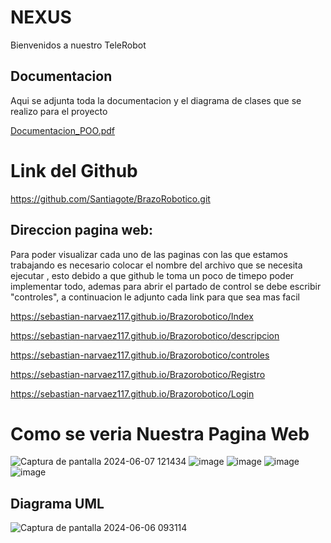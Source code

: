 # NEXUS
Bienvenidos a nuestro TeleRobot

## Documentacion

Aqui se adjunta toda la documentacion y el diagrama de clases que se realizo para el proyecto

[Documentacion_POO.pdf](https://github.com/Sebastian-Narvaez117/Brazorobotico/blob/main/Documentacion_POO.pdf)
# Link del Github
https://github.com/Santiagote/BrazoRobotico.git

## Direccion pagina web:
Para poder visualizar cada uno de las paginas con las que estamos trabajando es necesario colocar el nombre del archivo que se necesita ejecutar , esto debido a que github le toma un poco de timepo poder implementar todo, ademas para abrir el partado de control se debe escribir "controles", a continuacion le adjunto cada link para que sea mas facil

https://sebastian-narvaez117.github.io/Brazorobotico/Index

https://sebastian-narvaez117.github.io/Brazorobotico/descripcion

https://sebastian-narvaez117.github.io/Brazorobotico/controles

https://sebastian-narvaez117.github.io/Brazorobotico/Registro

https://sebastian-narvaez117.github.io/Brazorobotico/Login

# Como se veria Nuestra Pagina Web
![Captura de pantalla 2024-06-07 121434](https://github.com/Sebastian-Narvaez117/Brazorobotico/assets/166523461/c3a3c8ac-56f8-4308-9b50-2e257fcc500b)
![image](https://github.com/Sebastian-Narvaez117/Brazorobotico/assets/166523461/c15a4e24-f3d4-49fe-a3e6-73c09db998dd)
![image](https://github.com/Sebastian-Narvaez117/Brazorobotico/assets/166523461/cd73463e-5c5d-42c6-ad9b-9e0de2e06ad7)
![image](https://github.com/Sebastian-Narvaez117/Brazorobotico/assets/166523461/b915db44-bf45-45c5-8d14-9974e0418e96)
![image](https://github.com/Sebastian-Narvaez117/Brazorobotico/assets/166523461/a8cfdb3b-74b7-47f5-8350-4bf640e7bf4c)

## Diagrama UML
![Captura de pantalla 2024-06-06 093114](https://github.com/Sebastian-Narvaez117/Brazorobotico/assets/166523461/49f4edba-0569-4249-abee-4e278dc09062)

